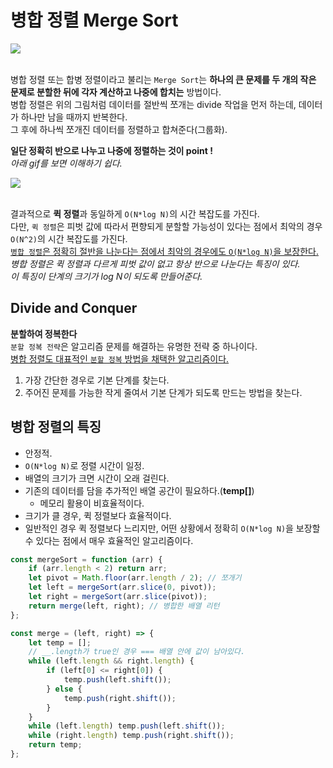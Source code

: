# 병합 정렬 Merge Sort

<img src="https://img1.daumcdn.net/thumb/R1280x0/?scode=mtistory2&fname=https%3A%2F%2Fblog.kakaocdn.net%2Fdn%2FI4Eea%2FbtqwWoPUJTM%2F7PgoOu3VrplmeIhcR0vnNK%2Fimg.png">
<br>
<br>

병합 정렬 또는 합병 정렬이라고 불리는 `Merge Sort`는 **하나의 큰 문제를 두 개의 작은 문제로 분할한 뒤에 각자 계산하고 나중에 합치는** 방법이다.<br>
병합 정렬은 위의 그림처럼 데이터를 절반씩 쪼개는 divide 작업을 먼저 하는데, 데이터가 하나만 남을 때까지 반복한다.<br>
그 후에 하나씩 쪼개진 데이터를 정렬하고 합쳐준다(그룹화).<br>

**일단 정확히 반으로 나누고 나중에 정렬하는 것이 point !**<br>
_아래 gif를 보면 이해하기 쉽다._<br>

<img src="https://img1.daumcdn.net/thumb/R1280x0/?scode=mtistory2&fname=https%3A%2F%2Fblog.kakaocdn.net%2Fdn%2FbWGfE2%2FbtqwVhqEDlG%2FeSEDziKucecgQMqMGT0HYk%2Fimg.gif">

<br>
<br>

결과적으로 **퀵 정렬**과 동일하게 `O(N*log N)`의 시간 복잡도를 가진다.<br>
다만, `퀵 정렬`은 피벗 값에 따라서 편향되게 분할할 가능성이 있다는 점에서 최악의 경우 `O(N^2)`의 시간 복잡도를 가진다.<br>
<u>`병합 정렬`은 정확히 절반을 나눈다는 점에서 최악의 경우에도 `O(N*log N)`을 보장한다.</u><br>
_병합 정렬은 퀵 정렬과 다르게 피벗 값이 없고 항상 반으로 나눈다는 특징이 있다.<br>
이 특징이 단계의 크기가 log N이 되도록 만들어준다._

## Divide and Conquer

**분할하여 정복한다**<br>
`분할 정복 전략`은 알고리즘 문제를 해결하는 유명한 전략 중 하나이다.<br>
<u>병합 정렬도 대표적인 `분할 정복` 방법을 채택한 알고리즘이다.</u>

1. 가장 간단한 경우로 기본 단계를 찾는다.
2. 주어진 문제를 가능한 작게 줄여서 기본 단계가 되도록 만드는 방법을 찾는다.

## 병합 정렬의 특징

- 안정적.
- `O(N*log N)`로 정렬 시간이 일정.
- 배열의 크기가 크면 시간이 오래 걸린다.
- 기존의 데이터를 담을 추가적인 배열 공간이 필요하다.(**temp[]**)
  - 메모리 활용이 비효율적이다.
- 크기가 클 경우, 퀵 정렬보다 효율적이다.
- 일반적인 경우 퀵 정렬보다 느리지만, 어떤 상황에서 정확히 `O(N*log N)`을 보장할 수 있다는 점에서 매우 효율적인 알고리즘이다.
  <br>

```js
const mergeSort = function (arr) {
	if (arr.length < 2) return arr;
	let pivot = Math.floor(arr.length / 2); // 쪼개기
	let left = mergeSort(arr.slice(0, pivot));
	let right = mergeSort(arr.slice(pivot));
	return merge(left, right); // 병합한 배열 리턴
};

const merge = (left, right) => {
	let temp = [];
	// __.length가 true인 경우 === 배열 안에 값이 남아있다.
	while (left.length && right.length) {
		if (left[0] <= right[0]) {
			temp.push(left.shift());
		} else {
			temp.push(right.shift());
		}
	}
	while (left.length) temp.push(left.shift());
	while (right.length) temp.push(right.shift());
	return temp;
};
```
